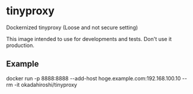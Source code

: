 # tinyproxy

Dockernized tinyproxy (Loose and not secure setting)

This image intended to use for developments and tests.
Don't use it production.

## Example

docker run -p 8888:8888 --add-host hoge.example.com:192.168.100.10 --rm -it okadahiroshi/tinyproxy

